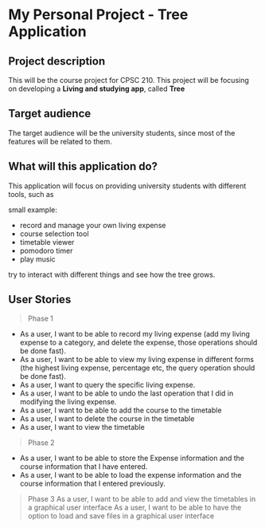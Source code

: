 # My Personal Project - Tree Application

## Project description

This will be the course project for CPSC 210. This project will be focusing on developing a **Living and studying app**, called **Tree**

## Target audience

The target audience will be the university students, since most of the features will be related to them.

## What will this application do? 

This application will focus on providing university students with different tools, such as

small example:
- record and manage your own living expense
- course selection tool
- timetable viewer
- pomodoro timer
- play music

try to interact with different things and see how the tree grows. 

## User Stories

> Phase 1
- As a user, I want to be able to record my living expense (add my living expense to a category, and delete the expense, those operations should be done fast).
- As a user, I want to be able to view my living expense in different forms (the highest living expense, percentage etc, the query operation should be done fast).
- As a user, I want to query the specific living expense. 
- As a user, I want to be able to undo the last operation that I did in modifying the living expense.
- As a user, I want to be able to add the course to the timetable
- As a user, I want to delete the course in the timetable
- As a user, I want to view the timetable

> Phase 2
- As a user, I want to be able to store the Expense information and the course information that I have entered. 
- As a user, I want to be able to load the expense information and the course information that I entered previously.

> Phase 3 
> As a user, I want to be able to add and view the timetables in a graphical user interface
> As a user, I want to be able to have the option to load and save files in a graphical user interface